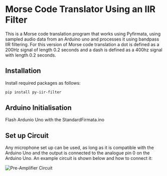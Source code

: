 # Morse Code Translator Using an IIR Filter
This is a Morse code translation program that works using Pyfirmata, using sampled audio data from an Arduino uno and processes it using bandpass IIR filtering.
For this version of Morse code translation a dot is defined as a 200Hz signal of length 0.2 seconds and a dash
is defined as a 400hz signal with length 0.2 seconds.

## Installation

Install required packages as follows:

```bash
pip install py-iir-filter
```

## Arduino Initialisation

Flash Ardunio Uno with the StandardFirmata.ino

## Set up Circuit

Any microphone set up can be used, as long as it is compatible with the Arduino Uno and the output is connected to the analogue pin 0 on the Arduino Uno.
An example circuit is shown below and how to connect it:

![Pre-Amplifier Circuit](images/circuit.svg)



